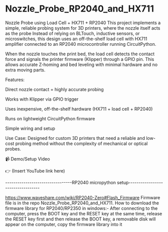 # Nozzle_Probe_RP2040_and_HX711
Nozzle Probe using Load Cell + HX711 + RP2040 This project implements a simple, reliable probing system for 3D printers, where the nozzle itself acts as the probe
Instead of relying on BLTouch, inductive sensors, or microswitches, this design uses an off-the-shelf load cell with HX711 amplifier connected to an RP2040 microcontroller running CircuitPython.

When the nozzle touches the print bed, the load cell detects the contact force and signals the printer firmware (Klipper) through a GPIO pin. This allows accurate Z-homing and bed leveling with minimal hardware and no extra moving parts.

Features:

Direct nozzle contact = highly accurate probing

Works with Klipper via GPIO trigger

Uses inexpensive, off-the-shelf hardware (HX711 + load cell + RP2040)

Runs on lightweight CircuitPython firmware

Simple wiring and setup

Use Case:
Designed for custom 3D printers that need a reliable and low-cost probing method without the complexity of mechanical or optical probes.

📹 Demo/Setup Video

👉 (Insert YouTube link here)

---------------------------------RP2040 micropython setup----------------------------------

https://www.waveshare.com/wiki/RP2040-Zero#Flash_Firmware
Firmware file is in the repo Nozzle_Probe_RP2040_and_HX711.
How to download the firmware library for RP2040/RP2350 in windows:- 
After connecting to the computer, press the BOOT key and the RESET key at the same time, release the RESET key first and then release the BOOT key, a removable disk will appear on the computer, copy the firmware library into it 
